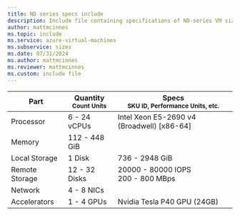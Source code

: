 ```yaml
---
title: ND series specs include
description: Include file containing specifications of ND-series VM sizes.
author: mattmcinnes
ms.topic: include
ms.service: azure-virtual-machines
ms.subservice: sizes
ms.date: 07/31/2024
ms.author: mattmcinnes
ms.reviewer: mattmcinnes
ms.custom: include file
---
```

| Part | Quantity <br><sup>Count Units | Specs <br><sup>SKU ID, Performance Units, etc.  |
|---|---|---|
| Processor      | 6 - 24 vCPUs     | Intel Xeon E5-2690 v4 (Broadwell) [x86-64] |
| Memory         | 112 - 448 GiB        |    |
| Local Storage  | 1 Disk         | 736 - 2948 GiB  |
| Remote Storage | 12 - 32 Disks  | 20000 - 80000 IOPS <br> 200 - 800 MBps |
| Network        | 4 - 8 NICs        |  |
| Accelerators   | 1 - 4 GPUs            | Nvidia Tesla P40 GPU (24GB)    |
